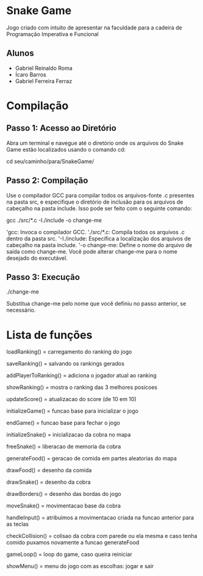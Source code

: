 # Snake Game
Jogo criado com intuito de apresentar na faculdade para a cadeira de Programação Imperativa e Funcional

## Alunos
- Gabriel Reinaldo Roma
- Ícaro Barros
- Gabriel Ferreira Ferraz

# Compilação
## Passo 1: Acesso ao Diretório

Abra um terminal e navegue até o diretório onde os arquivos do Snake Game estão localizados usando o comando cd:

cd seu/caminho/para/SnakeGame/ 

## Passo 2: Compilação

Use o compilador GCC para compilar todos os arquivos-fonte .c presentes na pasta src, e especifique o diretório de inclusão para os arquivos de cabeçalho na pasta include. Isso pode ser feito com o seguinte comando:

gcc ./src/*.c -I./include -o change-me

'gcc: Invoca o compilador GCC.
'./src/*.c: Compila todos os arquivos .c dentro da pasta src.
'-I./include: Especifica a localização dos arquivos de cabeçalho na pasta include.
'-o change-me: Define o nome do arquivo de saída como change-me. Você pode alterar change-me para o nome desejado do executável.

## Passo 3: Execução

./change-me

Substitua change-me pelo nome que você definiu no passo anterior, se necessário.

# Lista de funções

loadRanking() = carregamento do ranking do jogo

saveRanking() = salvando os rankings gerados

addPlayerToRanking() = adiciona o jogador atual ao ranking

showRanking() = mostra o ranking das 3 melhores posicoes 

updateScore() = atualizacao do score (de 10 em 10)

initializeGame() = funcao base para inicializar o jogo 

endGame() = funcao base para fechar o jogo

initializeSnake() = inicializacao da cobra no mapa

freeSnake() = liberacao de memoria da cobra

generateFood() = geracao de comida em partes aleatorias do mapa

 drawFood() = desenho da comida
 
 drawSnake() = desenho da cobra
 
 drawBorders() = desenho das bordas do jogo
 
 moveSnake() = movimentacao base da cobra 
 
 handleInput() = atribuimos a movimentacao criada na funcao anterior para as teclas
 
 checkCollision() = colisao da cobra com parede ou ela mesma e caso tenha comido puxamos novamente a funcao generateFood 
 
 gameLoop() = loop do game, caso queira reiniciar 
 
 showMenu() = menu do jogo com as escolhas: jogar e sair


